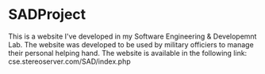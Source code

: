 # SADProject
This is a website I've developed in my Software Engineering &amp; Developemnt Lab. The website was developed to be used by military officiers to manage their personal helping hand.
The website is available in the following link:
cse.stereoserver.com/SAD/index.php
